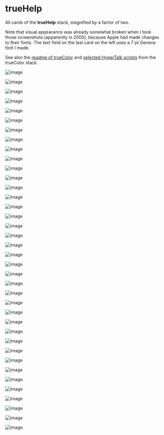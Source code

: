 # trueHelp

All cards of the **trueHelp** stack, magnified by a factor of two.

Note that visual appearance was already somewhat broken when
I took those screenshots (apparently in 2005),
because Apple had made changes to their fonts.
The text field on the last card on the left
uses a 7 pt Geneva font I made.

See also the [readme of trueColor](../READMEs/trueColor.pdf)
and [selected HyperTalk scripts](../HyperTalk/trueColor.md)
from the trueColor stack.

![image](cards/trueHelp1.png)

![image](cards/trueHelp2.png)

![image](cards/trueHelp3.png)

![image](cards/trueHelp4.png)

![image](cards/trueHelp5.png)

![image](cards/trueHelp6.png)

![image](cards/trueHelp7.png)

![image](cards/trueHelp8.png)

![image](cards/trueHelp9.png)

![image](cards/trueHelp10.png)

![image](cards/trueHelp11.png)

![image](cards/trueHelp12.png)

![image](cards/trueHelp13.png)

![image](cards/trueHelp14.png)

![image](cards/trueHelp15.png)

![image](cards/trueHelp16.png)

![image](cards/trueHelp17.png)

![image](cards/trueHelp18.png)

![image](cards/trueHelp19.png)

![image](cards/trueHelp20.png)

![image](cards/trueHelp21.png)

![image](cards/trueHelp22.png)

![image](cards/trueHelp23.png)

![image](cards/trueHelp24.png)

![image](cards/trueHelp25.png)

![image](cards/trueHelp26.png)

![image](cards/trueHelp27.png)

![image](cards/trueHelp28.png)

![image](cards/trueHelp29.png)

![image](cards/trueHelp30.png)

![image](cards/trueHelp31.png)

![image](cards/trueHelp32.png)

![image](cards/trueHelp33.png)

![image](cards/trueHelp34.png)

![image](cards/trueHelp35.png)

![image](cards/trueHelp36.png)

![image](cards/trueHelp37.png)

![image](cards/trueHelp38.png)

